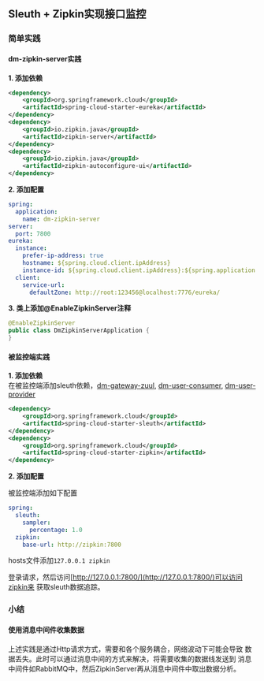 ## Sleuth + Zipkin实现接口监控

### 简单实践

#### dm-zipkin-server实践
**1. 添加依赖**

```xml
<dependency>
    <groupId>org.springframework.cloud</groupId>
    <artifactId>spring-cloud-starter-eureka</artifactId>
</dependency>
<dependency>
    <groupId>io.zipkin.java</groupId>
    <artifactId>zipkin-server</artifactId>
</dependency>
<dependency>
    <groupId>io.zipkin.java</groupId>
    <artifactId>zipkin-autoconfigure-ui</artifactId>
</dependency>
```

**2. 添加配置**
```yaml
spring:
  application:
    name: dm-zipkin-server
server:
  port: 7800
eureka:
  instance:
    prefer-ip-address: true
    hostname: ${spring.cloud.client.ipAddress}
    instance-id: ${spring.cloud.client.ipAddress}:${spring.application.name}:${server.port}
  client:
    service-url:
      defaultZone: http://root:123456@localhost:7776/eureka/
```

**3. 类上添加@EnableZipkinServer注释**
```java
@EnableZipkinServer
public class DmZipkinServerApplication {
}
```

#### 被监控端实践
**1. 添加依赖**  
在被监控端添加sleuth依赖，[dm-gateway-zuul](../dm-gateway-zuul), 
[dm-user-consumer](../dm-user-consumer), [dm-user-provider](../dm-user-provider)
```xml
<dependency>
    <groupId>org.springframework.cloud</groupId>
    <artifactId>spring-cloud-starter-sleuth</artifactId>
</dependency>
<dependency>
    <groupId>org.springframework.cloud</groupId>
    <artifactId>spring-cloud-starter-zipkin</artifactId>
</dependency>
```

**2. 添加配置**

被监控端添加如下配置
```yaml
spring:
  sleuth:
    sampler:
      percentage: 1.0
  zipkin:
    base-url: http://zipkin:7800
```
hosts文件添加`127.0.0.1 zipkin`

登录请求，然后访问[http://127.0.0.1:7800/](http://127.0.0.1:7800/)可以访问zipkin来
获取sleuth数据追踪。

### 小结

#### 使用消息中间件收集数据
上述实践是通过Http请求方式，需要和各个服务耦合，网络波动下可能会导致
数据丢失。此时可以通过消息中间的方式来解决，将需要收集的数据线发送到
消息中间件如RabbitMQ中，然后ZipkinServer再从消息中间件中取出数据分析。
